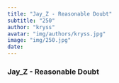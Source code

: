 ```yaml
---
title: "Jay_Z - Reasonable Doubt"
subtitle: "250"
author: "kryss"
avatar: "img/authors/kryss.jpg"
image: "img/250.jpg"
date:
---
```


### Jay_Z - Reasonable Doubt
